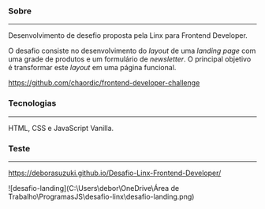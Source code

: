 ### Sobre

------

Desenvolvimento de desefio proposta pela Linx para Frontend Developer.

O desafio consiste no desenvolvimento do *layout* de uma *landing page* com uma grade de produtos e um formulário de *newsletter*. O principal objetivo é transformar este *layout* em uma página funcional.

https://github.com/chaordic/frontend-developer-challenge 

### Tecnologias

------

HTML, CSS e JavaScript Vanilla.

### Teste

------

https://deborasuzuki.github.io/Desafio-Linx-Frontend-Developer/



![desafio-landing](C:\Users\debor\OneDrive\Área de Trabalho\ProgramasJS\desafio-linx\desafio-landing.png)



